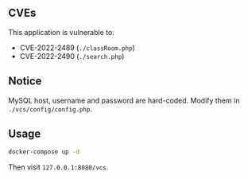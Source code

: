 ## CVEs

This application is vulnerable to:

- CVE-2022-2489 (`./classRoom.php`)
- CVE-2022-2490 (`./search.php`)

## Notice

MySQL host, username and password are hard-coded. Modify them in `./vcs/config/config.php`.

## Usage

``` bash
docker-compose up -d
```

Then visit `127.0.0.1:8080/vcs`.